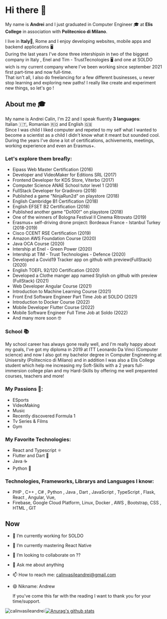 # Hi there 👋
My name is <b>Andrei</b> and I just graduated in Computer Engineer 🎓 at <b>Elis College</b> in association with <b>Politecnico di Milano</b>.

I live in <b>Italy</b>📍, Rome and I enjoy developing websites, mobile apps and backend applications 🖥 <br>
During the last years I've done three intershipsin in two of the biggest company in Italy , Enel and Tim - TrustTecnologies 🖥  and one at SOLDO wich is my current company where I've been working since september 2021 first part-time and now full-time.<br>
That isn't all, I also do freelancing for a few different businesses, u never stop learning and exploring new paths!
I really like create and experiment new things, so let's go !


## About me 🎓
My name is Andrei Calin, I'm 22 and I speak fluently <b>3 languages</b>: <br>
Italian 🇮🇹, Romanian 🇷🇴 and English 🇬🇧 <br> 
Since I was child I liked computer and repeted to my self what I wanted to become a scientist as a child I didn't know what it meant but sounded cool.
During the years I've done a lot of certifications, achivements, meetings, working experience and even an Erasmus+.

### Let's explore them breafly:
  - Eipass Web Master Certification (2016)
  - Developer and VideoMaker for Editions SRL (2017)
  - Frontend Developer for KDS Store, Viterbo (2017)
  - Computer Science ANAE School tutor level 1 (2018)
  - FullStack Developer for Gradinoro (2018)
  - Published a game "NinjaRun2d" on playstore (2018)
  - English Cambridge B1 Certification (2018)
  - English EFSET B2 Certification (2018)
  - Published another game "Do100!" on playstore (2018)
  - One of the winners of Bologna Festival Il Cinema Ritrovato (2019)
  - Erasmus+ self-driving drone project: Bordeaux France - Istanbul Turkey (2018-2019)
  - Cisco CCENT RSE Certification (2019)
  - Amazon AWS Foundation Course (2020)
  - Java OCA Course (2020)
  - Intership at Enel - Green Power (2020)
  - Intership at TIM - Trust Technologies - Defence (2020)
  - Developed a Covid19 Tracker app on github with preview(FullStack)(2020)
  - English TOEFL 92/120 Certification (2020)
  - Developed a Clothe manger app named Stylish on github with preview (FullStack) (2021)
  - Web Developer Angular Course (2021)
  - Introduction to Machine Learning Course (2021)
  - Front End Software Engineer Part Time Job at SOLDO (2021)
  - Introduction to Docker Course (2022)
  - Mobile Developer Flutter Course (2022)
  - Mobile Software Engineer Full Time Job at Soldo (2022)
  - And many more soon 🤓
  

### School 📚
My school career has always gone really well, and I'm really happy about my goals, I've got my diploma in 2019 at ITT Leonardo Da Vinci (Computer science) and now I also got my bachelor degree in Computer Engineering at Unisersity (Politecnico di Milano) and in addition I was also a Elis College student which help me increasing my Soft-Skills with a 2 years full-immersion college plan and my Hard-Skills by offering me well prepareted courses, teachers and more!


### My Passions 🎨: 
  - ESports 
  - VideoMaking
  - Music
  - Recently discovered Formula 1
  - Tv Series & Films
  - Gym
  
  
### My Favorite Technologies:
  - React and Typescript ⚛
  - Flutter and Dart 💙
  - Java ☕️
  - Python 🐍
  

### Technologies, Frameworks, Librarys and Languages I know:
  - PHP , C++ , C# , Python , Java , Dart , JavaScript , TypeScript , Flask, React , Angular, Vue, 
  - Firebase, Google Cloud Platform, Linux, Docker , AWS , Bootstrap, CSS , HTML , GIT 


## Now
- 🔭 I’m currently working for SOLDO
- 🌱 I’m currently mastering React Native
- 👯 I’m looking to collaborate on ??
- 💬 Ask me about anything 
- 📫 How to reach me: calinvasileandrei@gmail.com
- 😄 Nikname: Andrew 


  If you've come this far with the reading I want to thank you for your time/support.
  

<p><img align="left" src="https://github-readme-stats.vercel.app/api/top-langs/?username=calinvasileandrei&layout=compact&hide=html" alt="calinvasileandrei" /></p>

[![Anurag's github stats](https://github-readme-stats.vercel.app/api?username=calinvasileandrei&count_private=true&show_icons=true&theme=radical)](https://github.com/anuraghazra/github-readme-stats)
